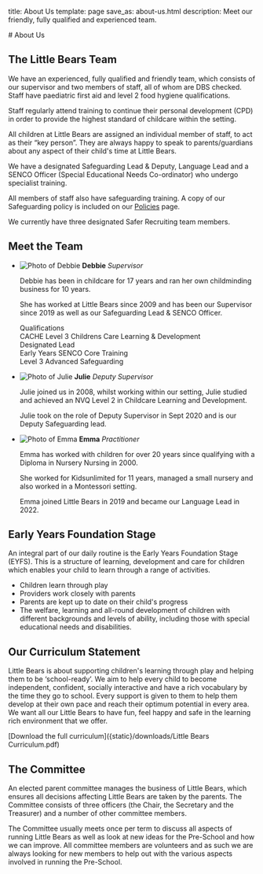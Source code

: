 title: About Us
template: page
save_as: about-us.html
description: Meet our friendly, fully qualified and experienced team.

# About Us

## The Little Bears Team

We have an experienced, fully qualified and friendly team, which consists of our
supervisor and two members of staff, all of whom are DBS checked.  Staff have
paediatric first aid and level 2 food hygiene qualifications.

Staff regularly attend training to continue their personal development (CPD)
in order to provide the highest standard of childcare within the setting.

All children at Little Bears are assigned an individual member of staff, to act
as their &ldquo;key person&rdquo;. They are always happy to speak to
parents/guardians about any aspect of their child's time at Little Bears.

We have a designated Safeguarding Lead &amp; Deputy, Language Lead and a SENCO
Officer (Special Educational Needs Co-ordinator) who undergo specialist
training.

All members of staff also have safeguarding training. A copy of our Safeguarding
policy is included on our [Policies](policies) page.

We currently have three designated Safer Recruiting team members.

## Meet the Team

  * ![Photo of Debbie]({static}/images/photo-debbie.webp)
    **Debbie**
    *Supervisor*

    Debbie has been in childcare for 17 years and ran her own childminding
    business for 10 years. 

    She has worked at Little Bears since 2009 and has been our Supervisor since
    2019 as well as our Safeguarding Lead &amp; SENCO Officer.

    Qualifications<br>
    CACHE Level 3 Childrens Care Learning &amp; Development<br>
    Designated Lead<br>
    Early Years SENCO Core Training<br>
    Level 3 Advanced Safeguarding

  * ![Photo of Julie]({static}/images/photo-julie.webp)
    **Julie**
    *Deputy Supervisor*

    Julie joined us in 2008, whilst working within our setting, Julie
    studied and achieved an NVQ Level 2 in Childcare Learning and
    Development.  

    Julie took on the role of Deputy Supervisor in Sept 2020 and is our
    Deputy Safeguarding lead.

  * ![Photo of Emma]({static}/images/photo-emma.webp)
    **Emma**
    *Practitioner*

    Emma has worked with children for over 20 years since qualifying with a
    Diploma in Nursery Nursing in 2000.

    She worked for Kidsunlimited for 11 years, managed a small nursery and also
    worked in a Montessori setting.

    Emma joined Little Bears in 2019 and became our Language Lead in 2022.


## Early Years Foundation Stage

An integral part of our daily routine is the Early Years Foundation Stage
(EYFS).  This is a structure of learning, development and care for children
which enables your child to learn through a range of activities.

* Children learn through play
* Providers work closely with parents
* Parents are kept up to date on their child's progress
* The welfare, learning and all-round development of children with
  different backgrounds and levels of ability, including those with
  special educational needs and disabilities.


## Our Curriculum Statement

Little Bears is about supporting children's learning through play and helping
them to be &lsquo;school-ready&rsquo;.  We aim to help every child to become
independent, confident, socially interactive and have a rich vocabulary by the
time they go to school. Every support is given to them to help them develop at
their own pace and reach their optimum potential in every area. We want all our
Little Bears to have fun, feel happy and safe in the learning rich environment
that we offer.

[Download the full curriculum]({static}/downloads/Little Bears Curriculum.pdf)


## The Committee

An elected parent committee manages the business of Little Bears, which
ensures all decisions affecting Little Bears are taken by the parents. The
Committee consists of three officers (the Chair, the Secretary and the
Treasurer) and a number of other committee members. 

The Committee usually meets once per term to discuss all aspects of running
Little Bears as well as look at new ideas for the Pre-School and how we can
improve. All committee members are volunteers and as such we are always
looking for new members to help out with the various aspects involved in
running the Pre-School. 
